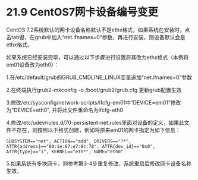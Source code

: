 # 21.9 CentOS7网卡设备编号变更

CentOS 7.2系统默认的网卡设备名称默认不是ethx格式，如果系统在安装时，点击tab键，在grub中加入“net.ifnames=0”参数，再进行安装，则设备默认会是ethx格式。

如果系统已经安装完毕，可以通过以下步骤进行设置将其改为ethx格式（本例将em01设备改为eth0）：

1.在/etc/default/grub的GRUB_CMDLINE_LINUX变量追加“net.ifnames=0”参数

2.在终端执行grub2-mkconfig -o /boot/grub2/grub.cfg 更新grub配置生效

3.修改/etc/sysconfig/network-scripts/ifcfg-em01中“DEVICE=em01”修改为“DEVICE=eth0”, 并将此文件重命名为ifcfg-eth0

4.修改/etc/udev/rules.d/70-persistent-net.rules里面对设备的定义，如果此文件不存在，则按照以下格式创建，例如将原来em01的网卡指定为如下信息：

` SUBSYSTEM=="net", ACTION=="add", DRIVERS=="?*", ATTR{address}=="00:1e:67:e7:8c:78", ATTR{dev_id}=="0x0", ATTR{type}=="1", KERNEL=="eth*", NAME="eth0"
`

5.如果系统有多块网卡，则参考第3-4步重复修改，系统重启后修改网卡设备名称生效。

